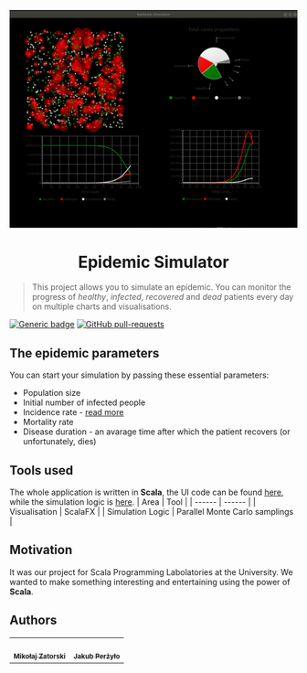 <p align="center">  
  <img src="./demo.gif"/>
</p>
<h1 align="center">
  Epidemic Simulator
</h1>

>This project allows you to simulate an epidemic. You can monitor the progress of *healthy*, *infected*, *recovered* and *dead* patients every day on multiple charts and visualisations.

[![Generic badge](https://img.shields.io/badge/Build%20with-Scala-red.svg)](https://shields.io/)
[![GitHub pull-requests](https://img.shields.io/github/issues-pr/Naereen/StrapDown.js.svg)](https://github.com/MikeyZat/epidemic-simulator/pulls)

## The epidemic parameters
You can start your simulation by passing these essential parameters:
  - Population size
  - Initial number of infected people
  - Incidence rate - [read more](https://en.wikipedia.org/wiki/Incidence_(epidemiology))
  - Mortality rate
  - Disease duration - an avarage time after which the patient recovers (or unfortunately, dies)

## Tools used
The whole application is written in **Scala**, the UI code can be found [here](https://github.com/MikeyZat/epidemic-simulator/tree/master/src/main/scala/ui), while the  simulation logic is [here](https://github.com/MikeyZat/epidemic-simulator/tree/master/src/main/scala/simulation).
| Area | Tool |
| ------ | ------ |
| Visualisation | ScalaFX |
| Simulation Logic | Parallel Monte Carlo samplings |

## Motivation

It was our project for Scala Programming Labolatories at the University. We wanted to make something interesting and entertaining using the power of **Scala**.

## Authors

<table>
  <tr>
    <td align="center"><a href="https://github.com/MikeyZat"><img src="https://avatars0.githubusercontent.com/u/41756225?s=460&u=a8048220c6af35242049df4c497a8a7a759840bc&v=4" width="100px;" alt=""/><br /><sub><b>Mikołaj Zatorski</b></sub></a></td>
   <td align="center"><a href="https://github.com/Qizot"><img src="https://avatars0.githubusercontent.com/u/34857220?s=460&u=594645f4b7548bb57393509b17a031e88f04d81c&v=4" width="100px;" alt=""/><br /><sub><b>Jakub Perżyło</b></sub></a></td>
    </tr>
</table
